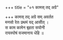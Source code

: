 +++
title = "०१ कामस् तद् अग्रे"

+++
कामस् तद् अग्रे सम् अवर्तत  
मनसो रेतः प्रथमं यद् आसीत् ।  
स काम कामेन बृहता सयोनी  
रायस्पोषं यजमानाय धेहि ॥